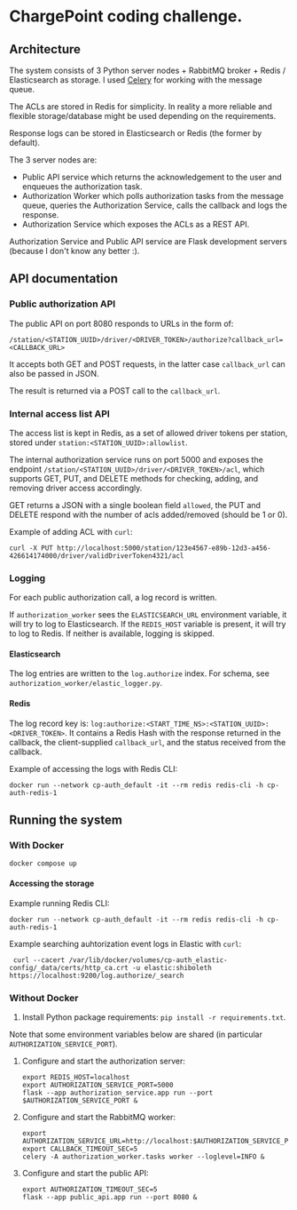 # ChargePoint coding challenge.

## Architecture

The system consists of 3 Python server nodes + RabbitMQ broker + Redis / Elasticsearch as storage. I used [Celery](https://docs.celeryq.dev/) for working with the message queue.

The ACLs are stored in Redis for simplicity. In reality a more reliable and flexible storage/database might be used depending on the requirements.

Response logs can be stored in Elasticsearch or Redis (the former by default).

The 3 server nodes are:

*  Public API service which returns the acknowledgement to the user and enqueues the authorization task.
*  Authorization Worker which polls authorization tasks from the message queue, queries the Authorization Service, calls the callback and logs the response.
*  Authorization Service which exposes the ACLs as a REST API.

Authorization Service and Public API service are Flask development servers (because I don't know any better :).

## API documentation

### Public authorization API

The public API on port 8080 responds to URLs in the form of:

`/station/<STATION_UUID>/driver/<DRIVER_TOKEN>/authorize?callback_url=<CALLBACK_URL>`

It accepts both GET and POST requests, in the latter case `callback_url` can also be passed in JSON.

The result is returned via a POST call to the `callback_url`.

### Internal access list API

The access list is kept in Redis, as a set of allowed driver tokens per station, stored under `station:<STATION_UUID>:allowlist`.

The internal authorization service runs on port 5000 and exposes the endpoint `/station/<STATION_UUID>/driver/<DRIVER_TOKEN>/acl`, which supports GET, PUT, and DELETE methods for checking, adding, and removing driver access accordingly.

GET returns a JSON with a single boolean field `allowed`, the PUT and DELETE respond with the number of acls added/removed (should be 1 or 0).

Example of adding ACL with `curl`:
```
curl -X PUT http://localhost:5000/station/123e4567-e89b-12d3-a456-426614174000/driver/validDriverToken4321/acl
```

### Logging

For each public authorization call, a log record is written.

If `authorization_worker` sees the `ELASTICSEARCH_URL` environment variable, it will try to log to Elasticsearch. If the `REDIS_HOST` variable
is present, it will try to log to Redis. If neither is available, logging is skipped.

#### Elasticsearch

The log entries are written to the `log.authorize` index. For schema, see `authorization_worker/elastic_logger.py`.

#### Redis

The log record key is:
`log:authorize:<START_TIME_NS>:<STATION_UUID>:<DRIVER_TOKEN>`. It contains a Redis Hash with the response returned in the callback, the client-supplied `callback_url`, and the status received from the callback.

Example of accessing the logs with Redis CLI:

```
docker run --network cp-auth_default -it --rm redis redis-cli -h cp-auth-redis-1
```

## Running the system

### With Docker

`docker compose up`

#### Accessing the storage

Example running Redis CLI:

```
docker run --network cp-auth_default -it --rm redis redis-cli -h cp-auth-redis-1
```

Example searching auhtorization event logs in Elastic with `curl`:

```
 curl --cacert /var/lib/docker/volumes/cp-auth_elastic-config/_data/certs/http_ca.crt -u elastic:shiboleth https://localhost:9200/log.authorize/_search
```

### Without Docker

1. Install Python package requirements: `pip install -r requirements.txt`.

Note that some environment variables below are shared (in particular `AUTHORIZATION_SERVICE_PORT`).

1. Configure and start the authorization server:
   ```
   export REDIS_HOST=localhost
   export AUTHORIZATION_SERVICE_PORT=5000
   flask --app authorization_service.app run --port $AUTHORIZATION_SERVICE_PORT &
   ```

1. Configure and start the RabbitMQ worker:
   ```
   export AUTHORIZATION_SERVICE_URL=http://localhost:$AUTHORIZATION_SERVICE_PORT
   export CALLBACK_TIMEOUT_SEC=5
   celery -A authorization_worker.tasks worker --loglevel=INFO &
   ```
   
1. Configure and start the public API:
   ```
   export AUTHORIZATION_TIMEOUT_SEC=5
   flask --app public_api.app run --port 8080 &
   ```
